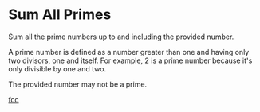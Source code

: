 # Sum All Primes

Sum all the prime numbers up to and including the provided number.

A prime number is defined as a number greater than one and having only two divisors, one and itself. For example, 2 is a prime number because it's only divisible by one and two.

The provided number may not be a prime.

[fcc](https://learn.freecodecamp.org/javascript-algorithms-and-data-structures/intermediate-algorithm-scripting/sum-all-primes)

